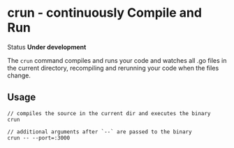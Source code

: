 crun - continuously Compile and Run
===================================

Status __Under development__



The `crun` command compiles and runs your code and watches all .go files in the current directory,
recompiling and rerunning your code when the files change.


Usage
----------------------------------

    // compiles the source in the current dir and executes the binary
    crun

    // additional arguments after `--` are passed to the binary
	crun -- --port=:3000